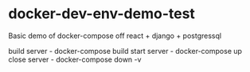 # docker-dev-env-demo-test

Basic demo of docker-compose off react + django + postgressql

build server - docker-compose build
start server - docker-compose up
close server - docker-compose down -v
